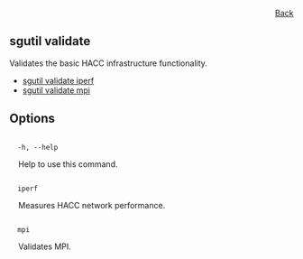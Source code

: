 <div id="readme" class="Box-body readme blob js-code-block-container">
<article class="markdown-body entry-content p-3 p-md-6" itemprop="text">
<p align="right">
<a href="https://github.com/fpgasystems/hacc/blob/main/CLI/README.md#cli">Back</a>
</p>

# sgutil validate
Validates the basic HACC infrastructure functionality.

* [sgutil validate iperf](./sgutil-validate-iperf.md)
* [sgutil validate mpi](./sgutil-validate-mpi.md)

## Options
<code>
  -h, --help
</code>
<p>
  &nbsp; &nbsp; Help to use this command.
</p>

<code>
  iperf
</code>
<p>
  &nbsp; &nbsp; Measures HACC network performance.
</p>

<code>
  mpi
</code>
<p>
  &nbsp; &nbsp; Validates MPI.
</p>